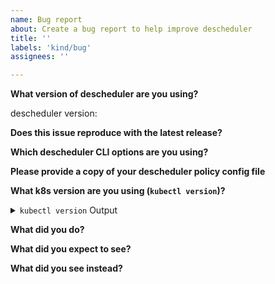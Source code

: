 ```yaml
---
name: Bug report
about: Create a bug report to help improve descheduler
title: ''
labels: 'kind/bug'
assignees: ''

---
```


<!-- Please answer these questions before submitting your bug report. Thanks! -->

**What version of descheduler are you using?**

descheduler version:


**Does this issue reproduce with the latest release?**


**Which descheduler CLI options are you using?**


**Please provide a copy of your descheduler policy config file**


**What k8s version are you using (`kubectl version`)?**

<details><summary><code>kubectl version</code> Output</summary><br><pre>
$ kubectl version

</pre></details>


**What did you do?**

<!--
If possible, provide a recipe for reproducing the error.
A detailed sequence of steps describing what to do to observe the issue is good.
A complete runnable bash shell script is best.
-->


**What did you expect to see?**


**What did you see instead?**

